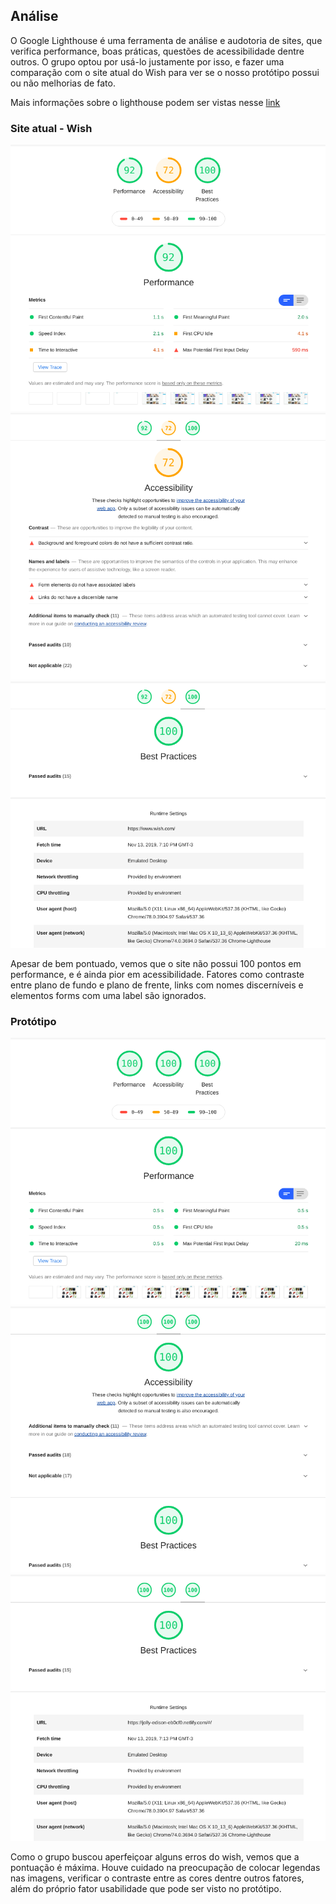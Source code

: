 ## Análise

O Google Lighthouse é uma ferramenta de análise e audotoria de sites, que verifica performance, boas práticas, questões de acessibilidade dentre outros. O grupo optou por usá-lo justamente por isso, e fazer uma comparação com o site atual do Wish para ver se o nosso protótipo possui ou não melhorias de fato.

Mais informações sobre o lighthouse podem ser vistas nesse [link](https://developers.google.com/web/tools/lighthouse/?hl=pt-br)

### Site atual - Wish

![](../assets/img/ihc1.png)
![](../assets/img/ihc2.png)
![](../assets/img/ihc3.png)

Apesar de bem pontuado, vemos que o site não possui 100 pontos em performance, e é ainda pior em acessibilidade. Fatores como contraste entre plano de fundo e plano de frente, links com nomes discerníveis e elementos forms com uma label são ignorados.

### Protótipo

![](../assets/img/ihc4.png)
![](../assets/img/ihc5.png)
![](../assets/img/ihc6.png)

Como o grupo buscou aperfeiçoar alguns erros do wish, vemos que a pontuação é máxima. Houve cuidado na preocupação de colocar legendas nas imagens, verificar o contraste entre as cores dentre outros fatores, além do próprio fator usabilidade que pode ser visto no protótipo.